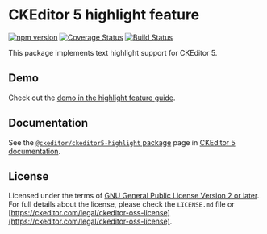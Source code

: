 CKEditor 5 highlight feature
============================

[![npm version](https://badge.fury.io/js/%40ckeditor%2Fckeditor5-highlight.svg)](https://www.npmjs.com/package/@ckeditor/ckeditor5-highlight)
[![Coverage Status](https://coveralls.io/repos/github/ckeditor/ckeditor5/badge.svg?branch=master)](https://coveralls.io/github/ckeditor/ckeditor5?branch=master)
[![Build Status](https://travis-ci.com/ckeditor/ckeditor5.svg?branch=master)](https://app.travis-ci.com/github/ckeditor/ckeditor5)

This package implements text highlight support for CKEditor 5.

## Demo

Check out the [demo in the highlight feature guide](https://ckeditor.com/docs/ckeditor5/latest/features/highlight.html#demo).

## Documentation

See the [`@ckeditor/ckeditor5-highlight` package](https://ckeditor.com/docs/ckeditor5/latest/api/highlight.html) page in [CKEditor 5 documentation](https://ckeditor.com/docs/ckeditor5/latest/).

## License

Licensed under the terms of [GNU General Public License Version 2 or later](http://www.gnu.org/licenses/gpl.html). For full details about the license, please check the `LICENSE.md` file or [https://ckeditor.com/legal/ckeditor-oss-license](https://ckeditor.com/legal/ckeditor-oss-license).
